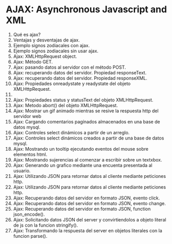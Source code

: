 # AJAX: Asynchronous Javascript and XML

1. Qué es ajax?
2. Ventajas y desventajas de ajax.
3. Ejemplo signos zodiacales con ajax.
4. Ejemplo signos zodiacales sin usar ajax.
5. Ajax: XMLHttpRequest object.
6. Ajax: Método GET.
7. Ajax: pasando datos al servidor con el método POST.
8. Ajax: recuperando datos del servidor. Propiedad responseText.
9. Ajax: recuperando datos del servidor. Propiedad responseXML.
10. Ajax: Propiedades onreadystate y readystate del objeto XMLHttpRequest.
11.
12. Ajax: Propiedades status y statusText del objeto XMLHttpRequest.
13. Ajax: Metodo abort() del objeto XMLHttpRequest.
14. Ajax: Mostrar un gif animado mientras se resive la respuesta http del servidor web
15. Ajax: Cargando comentarios pagínados almacenados en una base de datos mysql.
16. Ajax: Controles select dinámicos a partir de un arreglo.
16. Ajax: Controles select dinámicos creados a partir de una base de datos mysql.
17. Ajax: Mostrando un tooltip ejecutando eventos del mouse sobre elementos html.
18. Ajax: Mostrando sujerencias al comenzar a escribir sobre un textxbox.
19. Ajax: Generando un grafico mediante una encuenta presentada al usuario.
20. Ajax: Utilizando JSON para retornar datos al cliente mediante peticiones http.
21. Ajax: Utilizando JSON para retornar datos al cliente mediante peticiones http.
22. Ajax: Recuperando datos del servidor en formato JSON, evento click.
23. Ajax: Recuperando datos del servidor en formato JSON, evento change.
24. Ajax: Recuperando datos del servidor en formato JSON, function json_encode().
25. Ajax: Solicitando datos JSON del server y convirtiendolos a objeto literal de js con la funcion stringify().
26. Ajax: Transformando la respuesta del server en objetos literales con la funcion parse().
